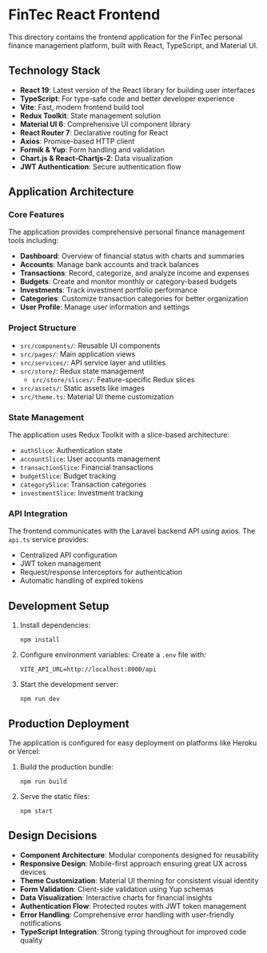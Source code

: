 # FinTec React Frontend

This directory contains the frontend application for the FinTec personal finance management platform, built with React, TypeScript, and Material UI.

## Technology Stack

- **React 19**: Latest version of the React library for building user interfaces
- **TypeScript**: For type-safe code and better developer experience
- **Vite**: Fast, modern frontend build tool
- **Redux Toolkit**: State management solution
- **Material UI 6**: Comprehensive UI component library
- **React Router 7**: Declarative routing for React
- **Axios**: Promise-based HTTP client
- **Formik & Yup**: Form handling and validation
- **Chart.js & React-Chartjs-2**: Data visualization
- **JWT Authentication**: Secure authentication flow

## Application Architecture

### Core Features

The application provides comprehensive personal finance management tools including:

- **Dashboard**: Overview of financial status with charts and summaries
- **Accounts**: Manage bank accounts and track balances
- **Transactions**: Record, categorize, and analyze income and expenses
- **Budgets**: Create and monitor monthly or category-based budgets
- **Investments**: Track investment portfolio performance
- **Categories**: Customize transaction categories for better organization
- **User Profile**: Manage user information and settings

### Project Structure

- `src/components/`: Reusable UI components
- `src/pages/`: Main application views
- `src/services/`: API service layer and utilities
- `src/store/`: Redux state management
  - `src/store/slices/`: Feature-specific Redux slices
- `src/assets/`: Static assets like images
- `src/theme.ts`: Material UI theme customization

### State Management

The application uses Redux Toolkit with a slice-based architecture:

- `authSlice`: Authentication state
- `accountSlice`: User accounts management
- `transactionSlice`: Financial transactions
- `budgetSlice`: Budget tracking
- `categorySlice`: Transaction categories
- `investmentSlice`: Investment tracking

### API Integration

The frontend communicates with the Laravel backend API using axios. The `api.ts` service provides:

- Centralized API configuration
- JWT token management
- Request/response interceptors for authentication
- Automatic handling of expired tokens

## Development Setup

1. Install dependencies:

   ```
   npm install
   ```

2. Configure environment variables:
   Create a `.env` file with:

   ```
   VITE_API_URL=http://localhost:8000/api
   ```

3. Start the development server:
   ```
   npm run dev
   ```

## Production Deployment

The application is configured for easy deployment on platforms like Heroku or Vercel:

1. Build the production bundle:

   ```
   npm run build
   ```

2. Serve the static files:
   ```
   npm start
   ```

## Design Decisions

- **Component Architecture**: Modular components designed for reusability
- **Responsive Design**: Mobile-first approach ensuring great UX across devices
- **Theme Customization**: Material UI theming for consistent visual identity
- **Form Validation**: Client-side validation using Yup schemas
- **Data Visualization**: Interactive charts for financial insights
- **Authentication Flow**: Protected routes with JWT token management
- **Error Handling**: Comprehensive error handling with user-friendly notifications
- **TypeScript Integration**: Strong typing throughout for improved code quality
